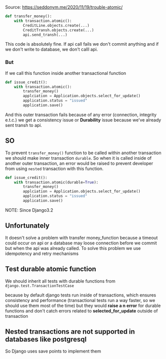 Source: https://seddonym.me/2020/11/19/trouble-atomic/

``` python
def transfer_money():
	with transaction.atomic():
		CreditLine.objects.create(...)
		CreditTransh.objects.create(...)
		api.send_transh(...)
```
This code is absolutely fine. If api call fails we don't commit anything and if we don't write to database, we don't calll api.

### But
If we call this function inside another transactional function
``` python
def issue_credit():
	with transaction.atomic():
		transfer_money()
		applciation = Application.objects.select_for_update()
		application.status = "issued"
		application.save()
```
And this outer transaction fails because of any error (connection, integrity e.t.c.) we get a consistency issue or **Durability** issue because we've already sent transh to api.


## SO
To prevent `transfer_money()` function to be called within another transaction we should make inner transaction `durable`. So when it is called inside of another outer transaction, an error would be raised to prevent developer from using `nested` transaction with this function.

``` python
def issue_credit():
	with transaction.atomic(durable=True):
		transfer_money()
		applciation = Application.objects.select_for_update()
		application.status = "issued"
		application.save()
```
NOTE: Since Django3.2
## Unfortunately 
It doesn't solve a problem with transfer money_function because a timeout could occur on api or a database may loose connection before we commit but when the api was already called. To solve this problem we use idempotency and retry mechanisms


## Test durable atomic function
We should inherit all tests with durable functions from
`django.test.TransactionTestCase`

because by default django tests run inside of transactions, which ensures consistency and performance (transactional tests run a way faster, so we should use them most of the time) but they would **raise a n error** for durable functions and don't catch errors related to **selected_for_update** outside of transaction

## Nested transactions are not supported in databases like postgresql

So Django uses save points to implement them